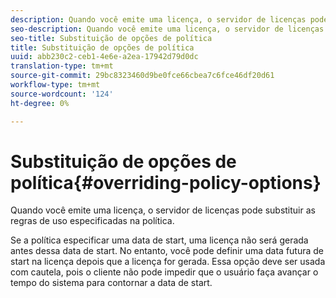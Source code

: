 ```yaml
---
description: Quando você emite uma licença, o servidor de licenças pode substituir as regras de uso especificadas na política.
seo-description: Quando você emite uma licença, o servidor de licenças pode substituir as regras de uso especificadas na política.
seo-title: Substituição de opções de política
title: Substituição de opções de política
uuid: abb230c2-ceb1-4e6e-a2ea-17942d79d0dc
translation-type: tm+mt
source-git-commit: 29bc8323460d9be0fce66cbea7c6fce46df20d61
workflow-type: tm+mt
source-wordcount: '124'
ht-degree: 0%

---
```



# Substituição de opções de política{#overriding-policy-options}

Quando você emite uma licença, o servidor de licenças pode substituir as regras de uso especificadas na política.

Se a política especificar uma data de start, uma licença não será gerada antes dessa data de start. No entanto, você pode definir uma data futura de start na licença depois que a licença for gerada. Essa opção deve ser usada com cautela, pois o cliente não pode impedir que o usuário faça avançar o tempo do sistema para contornar a data de start.
